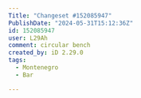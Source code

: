 ```yaml
---
Title: "Changeset #152085947"
PublishDate: "2024-05-31T15:12:36Z"
id: 152085947
user: L29Ah
comment: circular bench
created_by: iD 2.29.0
tags:
  - Montenegro
  - Bar

---
```

